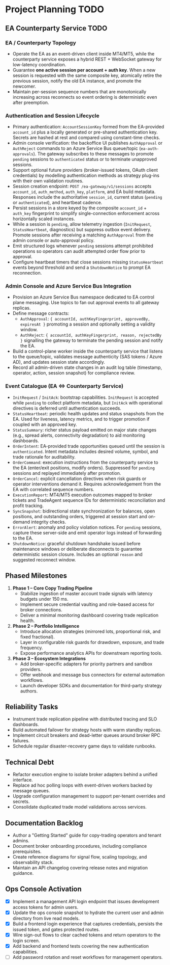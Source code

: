 # Project Planning TODO

## EA Counterparty Service TODO
### EA / Counterparty Topology
- Operate the EA as an event-driven client inside MT4/MT5, while the counterparty service exposes a hybrid REST + WebSocket gateway for low-latency coordination.
- Guarantee **one active session per account + auth key**. When a new session is requested with the same composite key, atomically retire the previous session, notify the old EA instance, and promote the newcomer.
- Maintain per-session sequence numbers that are monotonically increasing across reconnects so event ordering is deterministic even after preemption.

### Authentication and Session Lifecycle
- Primary authentication: `AccountSessionKey` formed from the EA-provided `account_id` plus a locally generated or pre-shared authentication key. Secrets are hashed at rest and compared using constant-time checks.
- Admin console verification: the backoffice UI publishes `AuthApproval` or `AuthReject` commands to an Azure Service Bus queue/topic (`ea-auth-approvals`). The gateway subscribes to these messages to promote `pending` sessions to `authenticated` status or to terminate unapproved sessions.
- Support optional future providers (broker-issued tokens, OAuth client credentials) by modelling authentication methods as strategy plug-ins with their own validation routines.
- Session creation endpoint: `POST /ea-gateway/v1/sessions` accepts `account_id`, `auth_method`, `auth_key`, `platform`, and EA build metadata. Responses include the authoritative `session_id`, current status (`pending` or `authenticated`), and heartbeat cadence.
- Persist sessions in a store keyed by the composite `account_id` + `auth_key` fingerprint to simplify single-connection enforcement across horizontally scaled instances.
- While a session is `pending`, allow telemetry ingestion (`InitRequest`, `StatusHeartbeat`, diagnostics) but suppress outbox event delivery. Promote sessions after receiving a matching `AuthApproval` from the admin console or auto-approval policy.
- Emit structured logs whenever `pending` sessions attempt prohibited operations so operators can audit attempted order flow prior to approval.
- Configure heartbeat timers that close sessions missing `StatusHeartbeat` events beyond threshold and send a `ShutdownNotice` to prompt EA reconnection.

### Admin Console and Azure Service Bus Integration
- Provision an Azure Service Bus namespace dedicated to EA control plane messaging. Use topics to fan out approval events to all gateway replicas.
- Define message contracts:
  - `AuthApproval`: `{ accountId, authKeyFingerprint, approvedBy, expiresAt }` promoting a session and optionally setting a validity window.
  - `AuthReject`: `{ accountId, authKeyFingerprint, reason, rejectedBy }` signalling the gateway to terminate the pending session and notify the EA.
- Build a control-plane worker inside the counterparty service that listens to the queue/topic, validates message authenticity (SAS tokens / Azure AD), and updates session state accordingly.
- Record all admin-driven state changes in an audit log table (timestamp, operator, action, session snapshot) for compliance review.

### Event Catalogue (EA ⇔ Counterparty Service)
- `InitRequest` / `InitAck`: bootstrap capabilities. `InitRequest` is accepted while `pending` to collect platform metadata, but `InitAck` with operational directives is deferred until authentication succeeds.
- `StatusHeartbeat`: periodic health updates and status snapshots from the EA. Used for liveness, latency metrics, and to trigger promotion if coupled with an approved key.
- `StatusSummary`: richer status payload emitted on major state changes (e.g., spread alerts, connectivity degradation) to aid monitoring dashboards.
- `OrderIntent`: EA-provided trade opportunities queued until the session is `authenticated`. Intent metadata includes desired volume, symbol, and trade rationale for auditability.
- `OrderCommand`: execution instructions from the counterparty service to the EA (enter/exit positions, modify orders). Suppressed for `pending` sessions and replayed immediately after promotion.
- `OrderCancel`: explicit cancellation directives when risk guards or operator interventions demand it. Requires acknowledgement from the EA with correlated sequence numbers.
- `ExecutionReport`: MT4/MT5 execution outcomes mapped to broker tickets and TradeAgent sequence IDs for deterministic reconciliation and profit tracking.
- `SyncSnapshot`: bidirectional state synchronization for balances, open positions, and outstanding orders, triggered at session start and on-demand integrity checks.
- `ErrorAlert`: anomaly and policy violation notices. For `pending` sessions, capture these server-side and emit operator logs instead of forwarding to the EA.
- `ShutdownNotice`: graceful shutdown handshake issued before maintenance windows or deliberate disconnects to guarantee deterministic session closure. Includes an optional `reason` and suggested reconnect window.


## Phased Milestones
1. **Phase 1 – Core Copy Trading Pipeline**
   - Stabilize ingestion of master account trade signals with latency budgets under 150 ms.
   - Implement secure credential vaulting and role-based access for broker connections.
   - Deliver a minimal monitoring dashboard covering trade replication health.
2. **Phase 2 – Portfolio Intelligence**
   - Introduce allocation strategies (mirrored lots, proportional risk, and fixed fractional).
   - Layer in configurable risk guards for drawdown, exposure, and trade frequency.
   - Expose performance analytics APIs for downstream reporting tools.
3. **Phase 3 – Ecosystem Integrations**
   - Add broker-specific adapters for priority partners and sandbox providers.
   - Offer webhook and message bus connectors for external automation workflows.
   - Launch developer SDKs and documentation for third-party strategy authors.

## Reliability Tasks
- Instrument trade replication pipeline with distributed tracing and SLO dashboards.
- Build automated failover for strategy hosts with warm standby replicas.
- Implement circuit breakers and dead-letter queues around broker RPC failures.
- Schedule regular disaster-recovery game days to validate runbooks.

## Technical Debt
- Refactor execution engine to isolate broker adapters behind a unified interface.
- Replace ad hoc polling loops with event-driven workers backed by message queues.
- Upgrade configuration management to support per-tenant overrides and secrets.
- Consolidate duplicated trade model validations across services.

## Documentation Backlog
- Author a "Getting Started" guide for copy-trading operators and tenant admins.
- Document broker onboarding procedures, including compliance prerequisites.
- Create reference diagrams for signal flow, scaling topology, and observability stack.
- Maintain an API changelog covering release notes and migration guidance.

## Ops Console Activation
- [x] Implement a management API login endpoint that issues development access tokens for admin users.
- [x] Update the ops console snapshot to hydrate the current user and admin directory from live read models.
- [x] Build a frontend login experience that captures credentials, persists the issued token, and gates protected routes.
- [x] Wire sign-out flows to clear cached tokens and return operators to the login screen.
- [x] Add backend and frontend tests covering the new authentication capabilities.
- [ ] Add password rotation and reset workflows for management operators.
